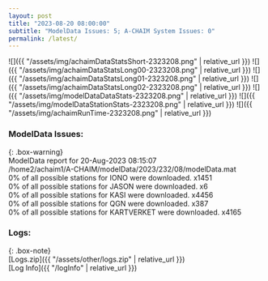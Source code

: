 ```yaml
---
layout: post
title: "2023-08-20 08:00:00"
subtitle: "ModelData Issues: 5; A-CHAIM System Issues: 0"
permalink: /latest/
---
```


![]({{ "/assets/img/achaimDataStatsShort-2323208.png" | relative_url }})
![]({{ "/assets/img/achaimDataStatsLong00-2323208.png" | relative_url }})
![]({{ "/assets/img/achaimDataStatsLong01-2323208.png" | relative_url }})
![]({{ "/assets/img/achaimDataStatsLong02-2323208.png" | relative_url }})
![]({{ "/assets/img/modelDataDataStats-2323208.png" | relative_url }})
![]({{ "/assets/img/modelDataStationStats-2323208.png" | relative_url }})
![]({{ "/assets/img/achaimRunTime-2323208.png" | relative_url }})


### ModelData Issues:  
  
{: .box-warning}  
 ModelData report for 20-Aug-2023 08:15:07   
 /home2/achaim1/A-CHAIM/modelData/2023/232/08/modelData.mat   
 0% of all possible stations for IONO were downloaded. x1451   
 0% of all possible stations for JASON were downloaded. x6   
 0% of all possible stations for KASI were downloaded. x4456   
 0% of all possible stations for QGN were downloaded. x387   
 0% of all possible stations for KARTVERKET were downloaded. x4165   
  


### Logs:  
  
{: .box-note}  
[Logs.zip]({{ "/assets/other/logs.zip" | relative_url }})  
[Log Info]({{ "/logInfo" | relative_url }})  
